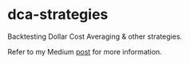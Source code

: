 # dca-strategies

Backtesting Dollar Cost Averaging &amp; other strategies.

Refer to my Medium [post](https://medium.com/gitconnected/backtesting-etf-investing-with-python-c16388de0a8b) for more information.
